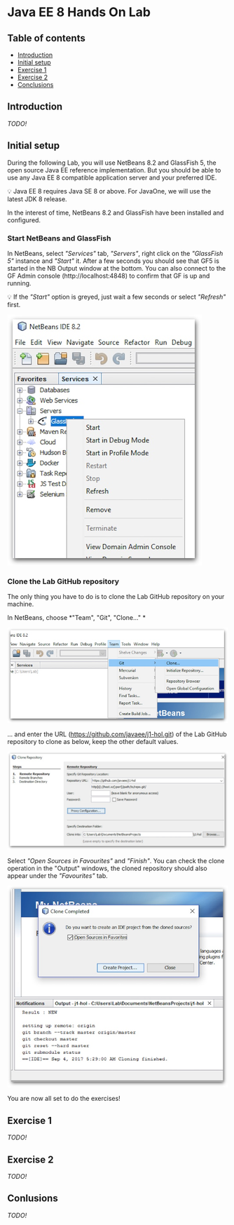 # Java EE 8 Hands On Lab

## Table of contents

* [Introduction](#introduction)
* [Initial setup](#initial-setup)
* [Exercise 1](#exercise-1)
* [Exercise 2](#exercise-2)
* [Conclusions](#conclusions)

## Introduction

*TODO!* 

## Initial setup

During the following Lab, you will use NetBeans 8.2 and GlassFish 5, the open source Java EE reference implementation. But you should be able to use any Java EE 8 compatible application server and your preferred IDE.

:bulb: Java EE 8 requires Java SE 8 or above. For JavaOne, we will use the latest JDK 8 release.

In the interest of time, NetBeans 8.2 and GlassFish have been installed and configured.


### Start NetBeans and GlassFish

In NetBeans, select *"Services"* tab, *"Servers"*, right click on the *"GlassFish 5"* instance and *"Start"* it. After a few seconds you should see that GF5 is started in the NB Output window at the bottom. You can also connect to the GF Admin console (http://localhost:4848) to confirm that GF is up and running.

:bulb: If the *"Start"* option is greyed, just wait a few seconds or select 
*"Refresh"* first.

!["Team", "Git", "Clone..."](pic/pic0-1.jpg)

### Clone the Lab GitHub repository

The only thing you have to do is to clone the Lab GitHub repository on your machine.

In NetBeans, choose *"Team", "Git", "Clone..." *

!["Team", "Git", "Clone..."](pic/pic0-2.jpg)

... and enter the URL (https://github.com/javaee/j1-hol.git) of the Lab GitHub repository to clone as below, keep the other default values.

!["Team", "Git", "Clone..."](pic/pic0-3.jpg)

Select *"Open Sources in Favourites"* and *"Finish"*. You can check the clone operation in the "Output" windows, the cloned repository should also appear under the *"Favourites"* tab.

!["Open Sources in Favourites"](pic/pic0-4.jpg)

You are now all set to do the exercises!

## Exercise 1

*TODO!* 

## Exercise 2

*TODO!* 

## Conlusions

*TODO!* 



